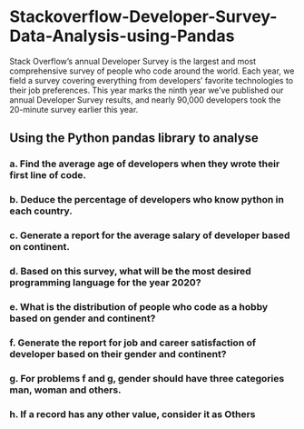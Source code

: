 # Stackoverflow-Developer-Survey-Data-Analysis-using-Pandas

Stack Overflow’s annual Developer Survey is the largest and most comprehensive survey of people who code around the world. Each year, we field a survey covering everything from developers’ favorite technologies to their job preferences. This year marks the ninth year we’ve published our annual Developer Survey results, and nearly 90,000 developers took the 20-minute survey earlier this year.

## Using the Python pandas library to analyse 

### a. Find the average age of developers when they wrote their first line of code.
### b. Deduce the percentage of developers who know python in each country.
### c. Generate a report for the average salary of developer based on continent.
### d. Based on this survey, what will be the most desired programming language for the year 2020?
### e. What is the distribution of people who code as a hobby based on gender and continent?
### f. Generate the report for job and career satisfaction of developer based on their gender and continent?
### g. For problems f and g, gender should have three categories man, woman and others. 
### h. If a record has any other value, consider it as Others
